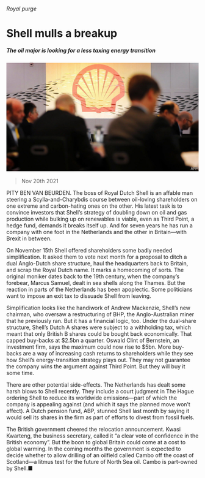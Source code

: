 ###### Royal purge

# Shell mulls a breakup 

##### The oil major is looking for a less taxing energy transition 

![image](images/20211120_wbp502.jpg) 

> Nov 20th 2021 

PITY BEN VAN BEURDEN. The boss of Royal Dutch Shell is an affable man steering a Scylla-and-Charybdis course between oil-loving shareholders on one extreme and carbon-hating ones on the other. His latest task is to convince investors that Shell’s strategy of doubling down on oil and gas production while bulking up on renewables is viable, even as Third Point, a hedge fund, demands it breaks itself up. And for seven years he has run a company with one foot in the Netherlands and the other in Britain—with Brexit in between.

On November 15th Shell offered shareholders some badly needed simplification. It asked them to vote next month for a proposal to ditch a dual Anglo-Dutch share structure, haul the headquarters back to Britain, and scrap the Royal Dutch name. It marks a homecoming of sorts. The original moniker dates back to the 19th century, when the company’s forebear, Marcus Samuel, dealt in sea shells along the Thames. But the reaction in parts of the Netherlands has been apoplectic. Some politicians want to impose an exit tax to dissuade Shell from leaving.


Simplification looks like the handiwork of Andrew Mackenzie, Shell’s new chairman, who oversaw a restructuring of BHP, the Anglo-Australian miner that he previously ran. But it has a financial logic, too. Under the dual-share structure, Shell’s Dutch A shares were subject to a withholding tax, which meant that only British B shares could be bought back economically. That capped buy-backs at $2.5bn a quarter. Oswald Clint of Bernstein, an investment firm, says the maximum could now rise to $5bn. More buy-backs are a way of increasing cash returns to shareholders while they see how Shell’s energy-transition strategy plays out. They may not guarantee the company wins the argument against Third Point. But they will buy it some time.

There are other potential side-effects. The Netherlands has dealt some harsh blows to Shell recently. They include a court judgment in The Hague ordering Shell to reduce its worldwide emissions—part of which the company is appealing against (and which it says the planned move won’t affect). A Dutch pension fund, ABP, stunned Shell last month by saying it would sell its shares in the firm as part of efforts to divest from fossil fuels.

The British government cheered the relocation announcement. Kwasi Kwarteng, the business secretary, called it “a clear vote of confidence in the British economy”. But the boon to global Britain could come at a cost to global warming. In the coming months the government is expected to decide whether to allow drilling of an oilfield called Cambo off the coast of Scotland—a litmus test for the future of North Sea oil. Cambo is part-owned by Shell.■


